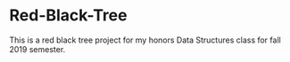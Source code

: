 # Red-Black-Tree
This is a red black tree project for my honors Data Structures class for fall 2019 semester.
